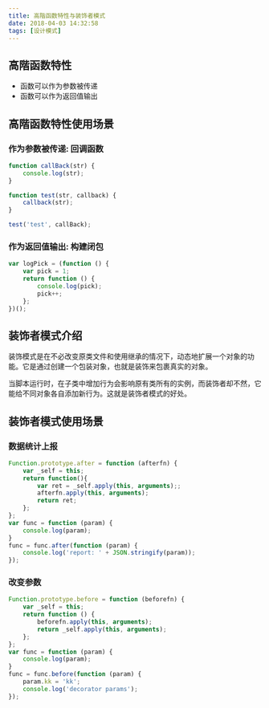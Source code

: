 ```yaml
---
title: 高階函数特性与装饰者模式
date: 2018-04-03 14:32:58
tags: [设计模式]
---
```


## 高階函数特性

- 函数可以作为参数被传递
- 函数可以作为返回值输出
<!-- more -->

## 高階函数特性使用场景

### 作为参数被传递: 回调函数

```javascript
function callBack(str) {
    console.log(str);
}

function test(str, callback) {
    callback(str);
}

test('test', callBack);
```

### 作为返回值输出: 构建闭包

```javascript
var logPick = (function () {
    var pick = 1;
    return function () {
        console.log(pick);
        pick++;
    };
})();
```

## 装饰者模式介绍

装饰模式是在不必改变原类文件和使用继承的情况下，动态地扩展一个对象的功能。它是通过创建一个包装对象，也就是装饰来包裹真实的对象。

当脚本运行时，在子类中增加行为会影响原有类所有的实例，而装饰者却不然，它能给不同对象各自添加新行为。这就是装饰者模式的好处。

## 装饰者模式使用场景

### 数据统计上报

```javascript
Function.prototype.after = function (afterfn) {
    var _self = this;
    return function(){
        var ret = _self.apply(this, arguments);;
        afterfn.apply(this, arguments);
        return ret;
    };
};
var func = function (param) {
    console.log(param);
}
func = func.after(function (param) {
    console.log('report: ' + JSON.stringify(param));
});
```

### 改变参数

```javascript
Function.prototype.before = function (beforefn) {
    var _self = this;
    return function () {
        beforefn.apply(this, arguments);
        return _self.apply(this, arguments);
    };
};
var func = function (param) {
    console.log(param);
}
func = func.before(function (param) {
    param.kk = 'kk';
    console.log('decorator params');
});
```